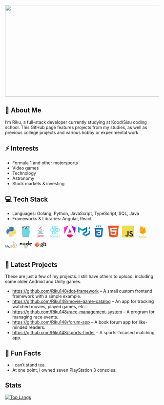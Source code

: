 <div align="center">
  <img src="https://media.giphy.com/media/dWesBcTLavkZuG35MI/giphy.gif" width="600" height="300"/>
</div>

## 👋 About Me 

I’m Riku, a full-stack developer currently studying at Kood/Sisu coding school. This GitHub page features projects from my studies, as well as previous college projects and various hobby or experimental work.

## ⚡ Interests
- Formula 1 and other motorsports
- Video games
- Technology
- Astronomy
- Stock markets & investing

## 💻 Tech Stack
- Languages: Golang, Python, JavaScript, TypeScript, SQL, Java
- Frameworks & Libraries: Angular, React

<div>
  <img src="https://github.com/devicons/devicon/blob/master/icons/python/python-original.svg" title="Python" alt="Python" width="40" height="40"/>&nbsp;
  <img src="https://github.com/devicons/devicon/blob/master/icons/go/go-original.svg" title="Go" alt="Go" width="40" height="40"/>&nbsp;
  <img src="https://github.com/devicons/devicon/blob/master/icons/java/java-original-wordmark.svg" title="Java" alt="Java" width="40" height="40"/>&nbsp;
  <img src="https://github.com/devicons/devicon/blob/master/icons/react/react-original-wordmark.svg" title="React" alt="React" width="40" height="40"/>&nbsp;
  <img src="https://github.com/devicons/devicon/blob/master/icons/angular/angular-original.svg" title="Angular" alt="Angular" width="40" height="40"/>&nbsp;
  <img src="https://github.com/devicons/devicon/blob/master/icons/materialui/materialui-original.svg" title="Material UI" alt="Material UI" width="40" height="40"/>&nbsp;
  <img src="https://github.com/devicons/devicon/blob/master/icons/css3/css3-plain-wordmark.svg"  title="CSS3" alt="CSS" width="40" height="40"/>&nbsp;
  <img src="https://github.com/devicons/devicon/blob/master/icons/html5/html5-original.svg" title="HTML5" alt="HTML" width="40" height="40"/>&nbsp;
  <img src="https://github.com/devicons/devicon/blob/master/icons/javascript/javascript-original.svg" title="JavaScript" alt="JavaScript" width="40" height="40"/>&nbsp;
  <img src="https://github.com/devicons/devicon/blob/master/icons/firebase/firebase-plain-wordmark.svg" title="Firebase" alt="Firebase" width="40" height="40"/>&nbsp;
  <img src="https://github.com/devicons/devicon/blob/master/icons/mysql/mysql-original-wordmark.svg" title="MySQL"  alt="MySQL" width="40" height="40"/>&nbsp;
  <img src="https://github.com/devicons/devicon/blob/master/icons/nodejs/nodejs-original-wordmark.svg" title="NodeJS" alt="NodeJS" width="40" height="40"/>&nbsp;
  <img src="https://github.com/devicons/devicon/blob/master/icons/git/git-original-wordmark.svg" title="Git" **alt="Git" width="40" height="40"/>
</div>
  
## 🌱 Latest Projects
These are just a few of my projects. I still have others to upload, including some older Android and Unity games.
- https://github.com/Riku148/dot-framework – A small custom frontend framework with a simple example.
- https://github.com/Riku148/movie-game-catalog – An app for tracking watched movies, played games, etc.
- https://github.com/Riku148/race-management-system – A program for managing race events.
- https://github.com/Riku148/forum-app – A book forum app for like-minded readers.
- https://github.com/Riku148/sports-finder – A sports-focused matching app.
<!--
- 💞️ I’m looking to collaborate on ...
- 📫 How to reach me ...
- 😄 Pronouns: ...
-->
## 👀 Fun Facts
- I can’t stand tea.
- At one point, I owned seven PlayStation 3 consoles.

<!---
Riku148/Riku148 is a ✨ special ✨ repository because its `README.md` (this file) appears on your GitHub profile.
You can click the Preview link to take a look at your changes.
--->

## Stats

[![Top Langs](https://github-readme-stats.vercel.app/api/top-langs/?username=Riku148&layout=compact&theme=dark)](https://github.com/anuraghazra/github-readme-stats)
